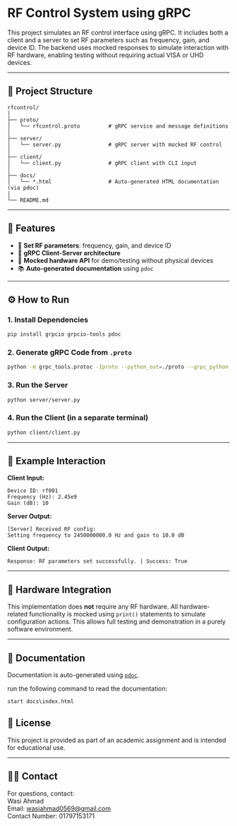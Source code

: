 # RF Control System using gRPC

This project simulates an RF control interface using gRPC. It includes both a client and a server to set RF parameters such as frequency, gain, and device ID. The backend uses mocked responses to simulate interaction with RF hardware, enabling testing without requiring actual VISA or UHD devices.

---

## 📁 Project Structure

```
rfcontrol/
│
├── proto/
│   └── rfcontrol.proto         # gRPC service and message definitions
│
├── server/
│   └── server.py               # gRPC server with mocked RF control
│
├── client/
│   └── client.py               # gRPC client with CLI input
│
├── docs/
│   └── *.html                  # Auto-generated HTML documentation (via pdoc)
│
└── README.md
```

---

## 🚀 Features

- 📡 **Set RF parameters**: frequency, gain, and device ID
- 🔁 **gRPC Client-Server architecture**
- 🧪 **Mocked hardware API** for demo/testing without physical devices
- 📚 **Auto-generated documentation** using `pdoc`

---

## ⚙️ How to Run

### 1. Install Dependencies

```bash
pip install grpcio grpcio-tools pdoc
```

### 2. Generate gRPC Code from `.proto`

```bash
python -m grpc_tools.protoc -Iproto --python_out=./proto --grpc_python_out=./proto proto/rfcontrol.proto
```

### 3. Run the Server

```bash
python server/server.py
```

### 4. Run the Client (in a separate terminal)

```bash
python client/client.py
```

---

## 📜 Example Interaction

**Client Input:**
```
Device ID: rf001
Frequency (Hz): 2.45e9
Gain (dB): 10
```

**Server Output:**
```
[Server] Received RF config:
Setting frequency to 2450000000.0 Hz and gain to 10.0 dB
```

**Client Output:**
```
Response: RF parameters set successfully. | Success: True
```

---

## 📘 Hardware Integration

This implementation does **not** require any RF hardware. All hardware-related functionality is mocked using `print()` statements to simulate configuration actions. This allows full testing and demonstration in a purely software environment.

---

## 🧾 Documentation

Documentation is auto-generated using [`pdoc`](https://pdoc.dev).

run the following command to read the documentation:

```
start docs\index.html
```

## 📄 License

This project is provided as part of an academic assignment and is intended for educational use.

---

## 🙋‍♀️ Contact

For questions, contact:\
Wasi Ahmad\
Email: wasiahmad0569@gmail.com\
Contact Number: 01797153171